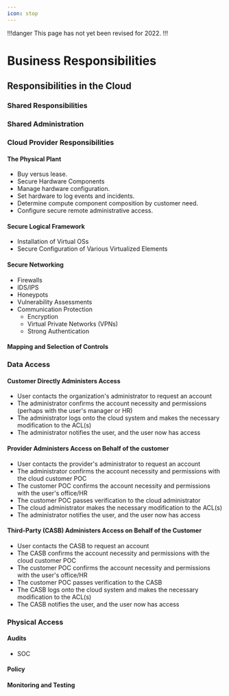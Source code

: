 ```yaml
---
icon: stop
---
```


!!!danger
This page has not yet been revised for 2022.
!!!

# Business Responsibilities

## Responsibilities in the Cloud

### Shared Responsibilities

### Shared Administration

### Cloud Provider Responsibilities

#### The Physical Plant

- Buy versus lease.
- Secure Hardware Components
- Manage hardware configuration.
- Set hardware to log events and incidents.
- Determine compute component composition by customer need.
- Configure secure remote administrative access.

#### Secure Logical Framework

- Installation of Virtual OSs
- Secure Configuration of Various Virtualized Elements

#### Secure Networking

- Firewalls
- IDS/IPS
- Honeypots
- Vulnerability Assessments
- Communication Protection
  - Encryption
  - Virtual Private Networks (VPNs)
  - Strong Authentication

#### Mapping and Selection of Controls

### Data Access

#### Customer Directly Administers Access

- User contacts the organization's administrator to request an account
- The administrator confirms the account necessity and permissions (perhaps with the user's manager or HR)
- The administrator logs onto the cloud system and makes the necessary modification to the ACL(s)
- The administrator notifies the user, and the user now has access

#### Provider Administers Access on Behalf of the customer

- User contacts the provider's administrator to request an account
- The administrator confirms the account necessity and permissions with the cloud customer POC
- The customer POC confirms the account necessity and permissions with the user's office/HR
- The customer POC passes verification to the cloud administrator
- The cloud administrator makes the necessary modification to the ACL(s)
- The administrator notifies the user, and the user now has access

#### Third-Party (CASB) Administers Access on Behalf of the Customer

- User contacts the CASB to request an account
- The CASB confirms the account necessity and permissions with the cloud customer POC
- The customer POC confirms the account necessity and permissions with the user's office/HR
- The customer POC passes verification to the CASB
- The CASB logs onto the cloud system and makes the necessary modification to the ACL(s)
- The CASB notifies the user, and the user now has access

### Physical Access

#### Audits

- SOC

#### Policy

#### Monitoring and Testing
